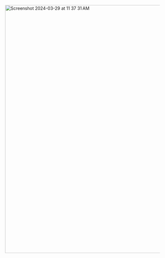 <img width="809" alt="Screenshot 2024-03-29 at 11 37 31 AM" src="https://github.com/department-of-veterans-affairs/va.gov-team/assets/13838621/1e669913-98c6-425a-afff-88a6c11427c8">

